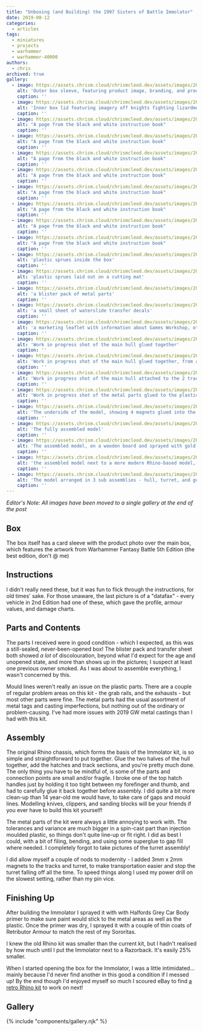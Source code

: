 ```yaml
---
title: "Unboxing (and Building) the 1997 Sisters of Battle Immolator"
date: 2019-08-12
categories:
  - articles
tags:
  - miniatures
  - projects
  - warhammer
  - warhammer-40000
authors:
  - chris
archived: true
gallery:
  - image: https://assets.chrism.cloud/chrismcleod.dev/assets/images/2019/08/950D49FA-82BB-42BF-8932-10195C5DE734.jpeg
    alt: 'Outer box sleeve, featuring product image, branding, and product name in Italian'
    caption: ''
  - image: https://assets.chrism.cloud/chrismcleod.dev/assets/images/2019/08/IMG_1993.jpeg
    alt: 'Inner box lid featuring imagery off knights fighting lizardmen'
    caption: ''
  - image: https://assets.chrism.cloud/chrismcleod.dev/assets/images/2019/08/IMG_1998.jpeg
    alt: "A page from the black and white instruction book"
    caption: ''
  - image: https://assets.chrism.cloud/chrismcleod.dev/assets/images/2019/08/IMG_1999.jpeg
    alt: "A page from the black and white instruction book"
    caption: ''
  - image: https://assets.chrism.cloud/chrismcleod.dev/assets/images/2019/08/IMG_2001.jpeg
    alt: "A page from the black and white instruction book"
    caption: ''
  - image: https://assets.chrism.cloud/chrismcleod.dev/assets/images/2019/08/IMG_2002.jpeg
    alt: "A page from the black and white instruction book"
    caption: ''
  - image: https://assets.chrism.cloud/chrismcleod.dev/assets/images/2019/08/IMG_2003.jpeg
    alt: "A page from the black and white instruction book"
    caption: ''
  - image: https://assets.chrism.cloud/chrismcleod.dev/assets/images/2019/08/IMG_2004.jpeg
    alt: "A page from the black and white instruction book"
    caption: ''
  - image: https://assets.chrism.cloud/chrismcleod.dev/assets/images/2019/08/IMG_2005.jpeg
    alt: "A page from the black and white instruction book"
    caption: ''
  - image: https://assets.chrism.cloud/chrismcleod.dev/assets/images/2019/08/IMG_2006.jpeg
    alt: "A page from the black and white instruction book"
    caption: ''
  - image: https://assets.chrism.cloud/chrismcleod.dev/assets/images/2019/08/IMG_1994-e1565554517917.jpeg
    alt: 'plastic sprues inside the box'
    caption: ''
  - image: https://assets.chrism.cloud/chrismcleod.dev/assets/images/2019/08/IMG_1995-e1565554527866.jpeg
    alt: 'plastic sprues laid out on a cutting mat'
    caption: ''
  - image: https://assets.chrism.cloud/chrismcleod.dev/assets/images/2019/08/IMG_1997.jpeg
    alt: 'a blister pack of metal parts'
    caption: ''
  - image: https://assets.chrism.cloud/chrismcleod.dev/assets/images/2019/08/IMG_2008.jpeg
    alt: 'a small sheet of waterslide transfer decals'
    caption: ''
  - image: https://assets.chrism.cloud/chrismcleod.dev/assets/images/2019/08/IMG_2007.jpeg
    alt: 'a marketing leaflet with information about Games Workshop, other products, and stockists'
    caption: ''
  - image: https://assets.chrism.cloud/chrismcleod.dev/assets/images/2019/08/IMG_2009.jpg
    alt: 'Work in progress shot of the main hull glued together'
    caption: ''
  - image: https://assets.chrism.cloud/chrismcleod.dev/assets/images/2019/08/IMG_2011.jpg
    alt: 'Work in progress shot of the main hull glued together, from a wider angle'
    caption: ''
  - image: https://assets.chrism.cloud/chrismcleod.dev/assets/images/2019/08/IMG_2012.jpg
    alt: 'Work in progress shot of the main hull attached to the 2 track units, and with the handrails attached'
    caption: ''
  - image: https://assets.chrism.cloud/chrismcleod.dev/assets/images/2019/08/IMG_2016.jpg
    alt: 'Work in progress shot of the metal parts glued to the plastic hull. The turret assembly is shown with magnets added'
    caption: ''
  - image: https://assets.chrism.cloud/chrismcleod.dev/assets/images/2019/08/IMG_2017.jpg
    alt: 'The underside of the model, showing 4 magnets glued into the tank tracks - 2 on each side'
    caption: ''
  - image: https://assets.chrism.cloud/chrismcleod.dev/assets/images/2019/08/IMG_2014.jpg
    alt: 'The fully assembled model'
    caption: ''
  - image: https://assets.chrism.cloud/chrismcleod.dev/assets/images/2019/08/IMG_2020.jpg
    alt: 'The assembled model, on a wooden board and sprayed with gold primer'
    caption: ''
  - image: https://assets.chrism.cloud/chrismcleod.dev/assets/images/2019/08/IMG_2023.jpg
    alt: 'the assembled model next to a more modern Rhino-based model, showing a significant size disparity, with the older model being roughly 30% smaller'
    caption: ''
  - image: https://assets.chrism.cloud/chrismcleod.dev/assets/images/2019/08/IMG_2024.jpeg
    alt: 'The model arranged in 3 sub assemblies - hull, turret, and gunner - ready for painting'
    caption: ''
---
```


_Editor's Note: All images have been moved to a single gallery at the end of the post_

## Box

The box itself has a card sleeve with the product photo over the main box, which features the artwork from Warhammer Fantasy Battle 5th Edition (the best edition, don't @ me)

## Instructions

I didn't really need these, but it was fun to flick through the instructions, for old times' sake. For those unaware, the last picture is of a "datafax" - every vehicle in 2nd Edition had one of these, which gave the profile, armour values, and damage charts.

## Parts and Contents

The parts I received were in good condition - which I expected, as this was a still-sealed, never-been-opened box! The blister pack and transfer sheet both showed _a lot_ of discolouration, beyond what I'd expect for the age and unopened state, and more than shows up in the pictures; I suspect at least one previous owner smoked. As I was about to assemble everything, I wasn't concerned by this.

Mould lines weren't really an issue on the plastic parts. There are a couple of regular problem areas on this kit - the grab rails, and the exhausts - but most other parts were fine. The metal parts had the usual assortment of metal tags and casting imperfections, but nothing out of the ordinary or problem-causing. I've had more issues with 2019 GW metal castings than I had with this kit.

## Assembly

The original Rhino chassis, which forms the basis of the Immolator kit, is so simple and straightforward to put together. Glue the two halves of the hull together, add the hatches and track sections, and you're pretty much done. The only thing you have to be mindful of, is some of the parts and connection points are small and/or fragile. I broke one of the top hatch handles just by holding it too tight between my forefinger and thumb, and had to carefully glue it back together before assembly. I did quite a bit more clean-up than 14 year-old me would have, to take care of gaps and mould lines. Modelling knives, clippers, and sanding blocks will be your friends if you ever have to build this kit yourself!

The metal parts of the kit were always a little annoying to work with. The tolerances and variance are much bigger in a spin-cast part than injection moulded plastic, so things don't quite line-up or fit right. I did as best I could, with a bit of filing, bending, and using some superglue to gap fill where needed. I completely forgot to take pictures of the turret assembly!

I did allow myself a couple of nods to modernity - I added 3mm x 2mm magnets to the tracks and turret, to make transportation easier and stop the turret falling off all the time. To speed things along I used my power drill on the slowest setting, rather than my pin vice.

## Finishing Up

After building the Immolator I sprayed it with with Halfords Grey Car Body primer to make sure paint would stick to the metal areas as well as the plastic. Once the primer was dry, I sprayed it with a couple of thin coats of Retributor Armour to match the rest of my Sororitas.

I knew the old Rhino kit was smaller than the current kit, but I hadn't realised by how much until I put the Immolator next to a Razorback. It's easily 25% smaller.

When I started opening the box for the Immolator, I was a little intimidated… mainly because I'd never find another in this good a condition if I messed up! By the end though I'd enjoyed myself so much I scoured eBay to find [a retro Rhino kit](/blog/mk1-imperial-rhino-restoration/) to work on next!

## Gallery

{% include "components/gallery.njk" %}